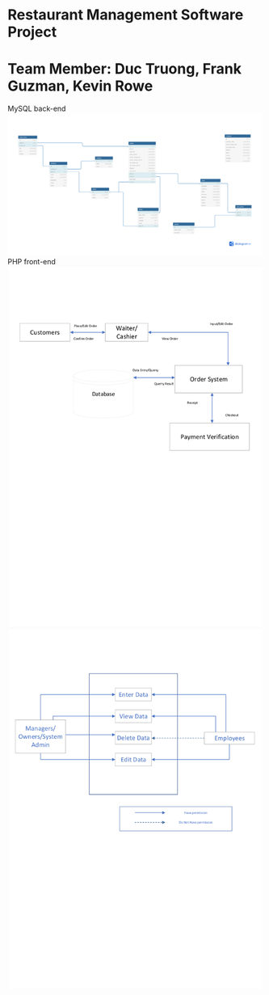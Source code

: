 # Restaurant Management Software Project
# Team Member: Duc Truong, Frank Guzman, Kevin Rowe
MySQL back-end
![alt text](https://github.com/duchuy1993a/Restaurant/blob/main/Database%20Structure-2.png)
PHP front-end
![alt text](https://github.com/duchuy1993a/Restaurant/blob/main/Dataflow.png)
![alt text](https://github.com/duchuy1993a/Restaurant/blob/main/Use%20Case.png)
